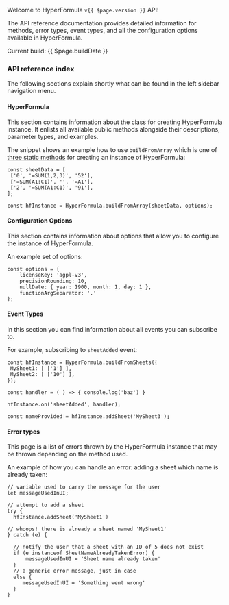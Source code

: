Welcome to HyperFormula `v{{ $page.version }}` API!

The API reference documentation provides detailed information for methods, error types, event types, and all the configuration options available in HyperFormula.

Current build: {{ $page.buildDate }}

### API reference index

The following sections explain shortly what can be found in the left sidebar navigation menu.

#### HyperFormula
This section contains information about the class for creating HyperFormula instance. It enlists all available public methods alongside their descriptions, parameter types, and examples.

The snippet shows an example how to use `buildFromArray` which is one of [three static methods](/api/classes/hyperformula.html#factories) for creating an instance of HyperFormula:
```
const sheetData = [
 ['0', '=SUM(1,2,3)', '52'],
 ['=SUM(A1:C1)', '', '=A1'],
 ['2', '=SUM(A1:C1)', '91'],
];

const hfInstance = HyperFormula.buildFromArray(sheetData, options);
```

#### Configuration Options
This section contains information about options that allow you to configure the instance of HyperFormula.

An example set of options:
```
const options = {
    licenseKey: 'agpl-v3',
    precisionRounding: 10,
    nullDate: { year: 1900, month: 1, day: 1 },
    functionArgSeparator: '.'
};
```

#### Event Types
In this section you can find information about all events you can subscribe to.

For example, subscribing to `sheetAdded` event:

```
const hfInstance = HyperFormula.buildFromSheets({
 MySheet1: [ ['1'] ],
 MySheet2: [ ['10'] ],
});

const handler = ( ) => { console.log('baz') }

hfInstance.on('sheetAdded', handler);

const nameProvided = hfInstance.addSheet('MySheet3');
```

#### Error types
This page is a list of errors thrown by the HyperFormula instance that may be thrown depending on the method used.

An example of how you can handle an error: adding a sheet which name is already taken:
```
// variable used to carry the message for the user
let messageUsedInUI;

// attempt to add a sheet
try {
  hfInstance.addSheet('MySheet1')

// whoops! there is already a sheet named 'MySheet1'
} catch (e) {

  // notify the user that a sheet with an ID of 5 does not exist
  if (e instanceof SheetNameAlreadyTakenError) {
      messageUsedInUI = 'Sheet name already taken'
  }
  // a generic error message, just in case
  else {
     messageUsedInUI = 'Something went wrong'
  }
}
```